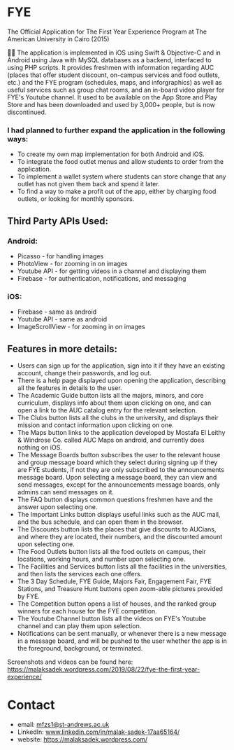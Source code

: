 # FYE
The Official Application for The First Year Experience Program at The American University in Cairo (2015)

🏫📓 The application is implemented in iOS using Swift & Objective-C and in Android using Java with MySQL databases as a backend, interfaced to using PHP scripts. It provides freshmen with information regarding AUC (places that offer student discount, on-campus services and food outlets, etc.) and the FYE program (schedules, maps, and inforgraphics) as well as useful services such as group chat rooms, and an in-board video player for FYE's Youtube channel.
It used to be available on the App Store and Play Store and has been downloaded and used by 3,000+ people, but is now discontinued.

### I had planned to further expand the application in the following ways:
* To create my own map implementation for both Android and iOS.
* To integrate the food outlet menus and allow students to order from the application.
* To implement a wallet system where students can store change that any outlet has not given them back and spend it later.
* To find a way to make a profit out of the app, either by charging food outlets, or looking for monthly sponsors.

## Third Party APIs Used:
### Android:
* Picasso - for handling images
* PhotoView - for zooming in on images
* Youtube API - for getting videos in a channel and displaying them
* Firebase - for authentication, notifications, and messaging
### iOS:
* Firebase - same as android
* Youtube API - same as android
* ImageScrollView - for zooming in on images

## Features in more details:
* Users can sign up for the application, sign into it if they have an existing account, change their passwords, and log out.
* There is a help page displayed upon opening the application, describing all the features in details to the user.
* The Academic Guide button lists all the majors, minors, and core curriculum, displays info about them upon clicking on one, and can open a link to the AUC catalog entry for the relevant selection.
* The Clubs button lists all the clubs in the university, and displays their mission and contact information upon clicking on one.
* The Maps button links to the application developed by Mostafa El Leithy & Windrose Co. called AUC Maps on android, and currently does nothing on iOS.
* The Message Boards button subscribes the user to the relevant house and group message board which they select during signing up if they are FYE students, if not they are only subscribed to the announcements message board. Upon selecting a message board, they can view and send messages, except for the announcements message boards, only admins can send messages on it.
* The FAQ button displays common questions freshmen have and the answer upon selecting one.
* The Important Links button displays useful links such as the AUC mail, and the bus schedule, and can open them in the browser.
* The Discounts button lists the places that give discounts to AUCians, and where they are located, their numbers, and the discounted amount upon selecting one.
* The Food Outlets button lists all the food outlets on campus, their locations, working hours, and number upon selecting one.
* The Facilities and Services button lists all the facilities in the universities, and then lists the services each one offers.
* The 3 Day Schedule, FYE Guide, Majors Fair, Engagement Fair, FYE Stations, and Treasure Hunt buttons open zoom-able pictures provided by FYE.
* The Competition button opens a list of houses, and the ranked group winners for each house for the FYE competition.
* The Youtube Channel button lists all the videos on FYE's Youtube channel and can play them upon selection.
* Notifications can be sent manually, or whenever there is a new message in a message board, and will be pushed to the user whether the app is in the foreground, background, or terminated.

Screenshots and videos can be found here: https://malaksadek.wordpress.com/2019/08/22/fye-the-first-year-experience/

# Contact

* email: mfzs1@st-andrews.ac.uk
* LinkedIn: www.linkedin.com/in/malak-sadek-17aa65164/
* website: https://malaksadek.wordpress.com/
